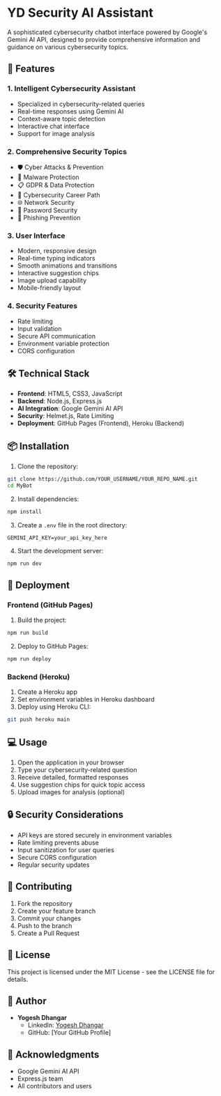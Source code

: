 # YD Security AI Assistant

A sophisticated cybersecurity chatbot interface powered by Google's Gemini AI API, designed to provide comprehensive information and guidance on various cybersecurity topics.

## 🌟 Features

### 1. Intelligent Cybersecurity Assistant
- Specialized in cybersecurity-related queries
- Real-time responses using Gemini AI
- Context-aware topic detection
- Interactive chat interface
- Support for image analysis

### 2. Comprehensive Security Topics
- 🛡️ Cyber Attacks & Prevention
- 🦠 Malware Protection
- 📋 GDPR & Data Protection
- 🎯 Cybersecurity Career Path
- 🌐 Network Security
- 🔐 Password Security
- 📧 Phishing Prevention

### 3. User Interface
- Modern, responsive design
- Real-time typing indicators
- Smooth animations and transitions
- Interactive suggestion chips
- Image upload capability
- Mobile-friendly layout

### 4. Security Features
- Rate limiting
- Input validation
- Secure API communication
- Environment variable protection
- CORS configuration

## 🛠️ Technical Stack

- **Frontend**: HTML5, CSS3, JavaScript
- **Backend**: Node.js, Express.js
- **AI Integration**: Google Gemini AI API
- **Security**: Helmet.js, Rate Limiting
- **Deployment**: GitHub Pages (Frontend), Heroku (Backend)

## 📦 Installation

1. Clone the repository:
```bash
git clone https://github.com/YOUR_USERNAME/YOUR_REPO_NAME.git
cd MyBot
```

2. Install dependencies:
```bash
npm install
```

3. Create a `.env` file in the root directory:
```env
GEMINI_API_KEY=your_api_key_here
```

4. Start the development server:
```bash
npm run dev
```

## 🚀 Deployment

### Frontend (GitHub Pages)
1. Build the project:
```bash
npm run build
```

2. Deploy to GitHub Pages:
```bash
npm run deploy
```

### Backend (Heroku)
1. Create a Heroku app
2. Set environment variables in Heroku dashboard
3. Deploy using Heroku CLI:
```bash
git push heroku main
```

## 💻 Usage

1. Open the application in your browser
2. Type your cybersecurity-related question
3. Receive detailed, formatted responses
4. Use suggestion chips for quick topic access
5. Upload images for analysis (optional)

## 🔒 Security Considerations

- API keys are stored securely in environment variables
- Rate limiting prevents abuse
- Input sanitization for user queries
- Secure CORS configuration
- Regular security updates

## 🤝 Contributing

1. Fork the repository
2. Create your feature branch
3. Commit your changes
4. Push to the branch
5. Create a Pull Request

## 📝 License

This project is licensed under the MIT License - see the LICENSE file for details.

## 👥 Author

- **Yogesh Dhangar**
  - LinkedIn: [Yogesh Dhangar](https://www.linkedin.com/in/yogesh-dhangar-956b3a1b5/)
  - GitHub: [Your GitHub Profile]

## 🙏 Acknowledgments

- Google Gemini AI API
- Express.js team
- All contributors and users 